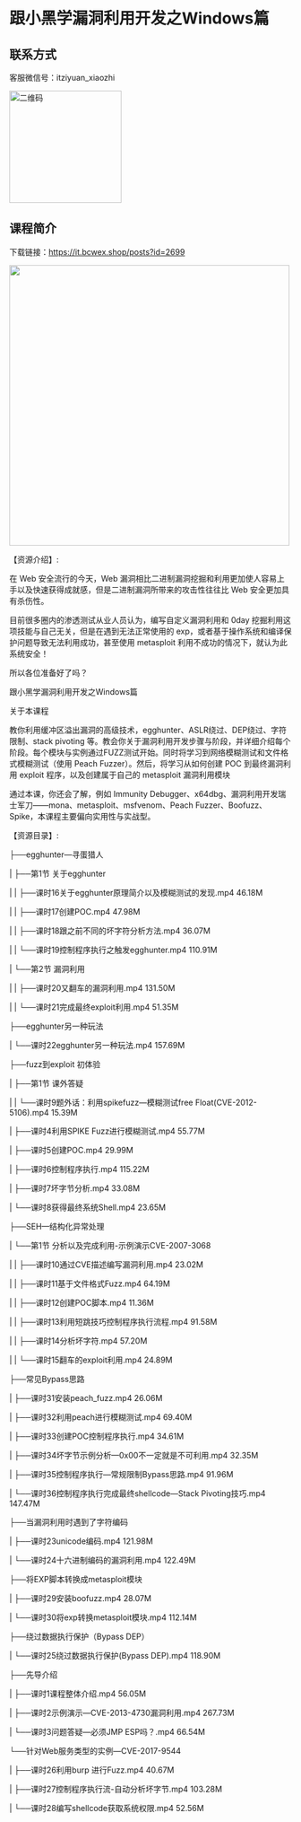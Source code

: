 # 跟小黑学漏洞利用开发之Windows篇

## 联系方式

客服微信号：itziyuan_xiaozhi

<img src="https://ziyuanyun.oss-cn-guangzhou.aliyuncs.com/common/20240614073449/666b82192834a.jpg" width="200" height="200" alt="二维码">

## 课程简介

下载链接：https://it.bcwex.shop/posts?id=2699

<img src="https://ziyuanyun.oss-cn-guangzhou.aliyuncs.com/yun/20240515184228/66449194383b0.jpg" width="500" alt="">

  【资源介绍】:

 在 Web 安全流行的今天，Web 漏洞相比二进制漏洞挖掘和利用更加使人容易上手以及快速获得成就感，但是二进制漏洞所带来的攻击性往往比 Web 安全更加具有杀伤性。

 目前很多圈内的渗透测试从业人员认为，编写自定义漏洞利用和 0day 挖掘利用这项技能与自己无关，但是在遇到无法正常使用的 exp，或者基于操作系统和编译保护问题导致无法利用成功，甚至使用 metasploit 利用不成功的情况下，就认为此系统安全！

 所以各位准备好了吗？

 跟小黑学漏洞利用开发之Windows篇



 关于本课程

 教你利用缓冲区溢出漏洞的高级技术，egghunter、ASLR绕过、DEP绕过、字符限制、stack pivoting 等。教会你关于漏洞利用开发步骤与阶段，并详细介绍每个阶段。每个模块与实例通过FUZZ测试开始。同时将学习到网络模糊测试和文件格式模糊测试（使用 Peach Fuzzer）。然后，将学习从如何创建 POC 到最终漏洞利用 exploit 程序，以及创建属于自己的 metasploit 漏洞利用模块

 通过本课，你还会了解，例如 Immunity Debugger、x64dbg、漏洞利用开发瑞士军刀——mona、metasploit、msfvenom、Peach Fuzzer、Boofuzz、Spike，本课程主要偏向实用性与实战型。

 【资源目录】:

 ├──egghunter—寻蛋猎人

 | ├──第1节 关于egghunter

 | | ├──课时16关于egghunter原理简介以及模糊测试的发现.mp4 46.18M

 | | ├──课时17创建POC.mp4 47.98M

 | | ├──课时18跟之前不同的坏字符分析方法.mp4 36.07M

 | | └──课时19控制程序执行之触发egghunter.mp4 110.91M

 | └──第2节 漏洞利用

 | | ├──课时20又翻车的漏洞利用.mp4 131.50M

 | | └──课时21完成最终exploit利用.mp4 51.35M

 ├──egghunter另一种玩法

 | └──课时22egghunter另一种玩法.mp4 157.69M

 ├──fuzz到exploit 初体验

 | ├──第1节 课外答疑

 | | └──课时9题外话：利用spikefuzz—模糊测试free Float(CVE-2012-5106).mp4 15.39M

 | ├──课时4利用SPIKE Fuzz进行模糊测试.mp4 55.77M

 | ├──课时5创建POC.mp4 29.99M

 | ├──课时6控制程序执行.mp4 115.22M

 | ├──课时7坏字节分析.mp4 33.08M

 | └──课时8获得最终系统Shell.mp4 23.65M

 ├──SEH—结构化异常处理

 | └──第1节 分析以及完成利用-示例演示CVE-2007-3068

 | | ├──课时10通过CVE描述编写漏洞利用.mp4 23.02M

 | | ├──课时11基于文件格式Fuzz.mp4 64.19M

 | | ├──课时12创建POC脚本.mp4 11.36M

 | | ├──课时13利用短跳技巧控制程序执行流程.mp4 91.58M

 | | ├──课时14分析坏字符.mp4 57.20M

 | | └──课时15翻车的exploit利用.mp4 24.89M

 ├──常见Bypass思路

 | ├──课时31安装peach_fuzz.mp4 26.06M

 | ├──课时32利用peach进行模糊测试.mp4 69.40M

 | ├──课时33创建POC控制程序执行.mp4 34.61M

 | ├──课时34坏字节示例分析—0x00不一定就是不可利用.mp4 32.35M

 | ├──课时35控制程序执行—常规限制Bypass思路.mp4 91.96M

 | └──课时36控制程序执行完成最终shellcode—Stack Pivoting技巧.mp4 147.47M

 ├──当漏洞利用时遇到了字符编码

 | ├──课时23unicode编码.mp4 121.98M

 | └──课时24十六进制编码的漏洞利用.mp4 122.49M

 ├──将EXP脚本转换成metasploit模块

 | ├──课时29安装boofuzz.mp4 28.07M

 | └──课时30将exp转换metasploit模块.mp4 112.14M

 ├──绕过数据执行保护（Bypass DEP）

 | └──课时25绕过数据执行保护(Bypass DEP).mp4 118.90M

 ├──先导介绍

 | ├──课时1课程整体介绍.mp4 56.05M

 | ├──课时2示例演示—CVE-2013-4730漏洞利用.mp4 267.73M

 | └──课时3问题答疑—必须JMP ESP吗？.mp4 66.54M

 └──针对Web服务类型的实例—CVE-2017-9544

 | ├──课时26利用burp 进行Fuzz.mp4 40.67M

 | ├──课时27控制程序执行流-自动分析坏字节.mp4 103.28M

 | └──课时28编写shellcode获取系统权限.mp4 52.56M

 &nbsp;

  